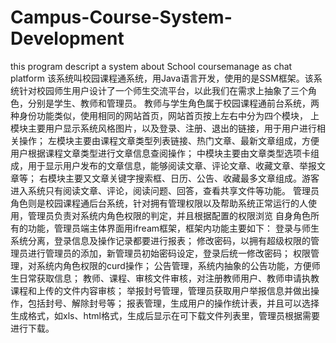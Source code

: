 # Campus-Course-System-Development
this program descript a system about School coursemanage as chat platform
该系统叫校园课程通系统，用Java语言开发，使用的是SSM框架。该系统针对校园师生用户设计了一个师生交流平台，以此我们在需求上抽象了三个角色，分别是学生、教师和管理员。
教师与学生角色属于校园课程通前台系统，两种身份功能类似，使用相同的网站首页，网站首页按上左右中分为四个模块，
上模块主要用户显示系统风格图片，以及登录、注册、退出的链接，用于用户进行相关操作；
左模块主要由课程文章类型列表链接、热门文章、最新文章组成，方便用户根据课程文章类型进行文章信息查阅操作；
中模块主要由文章类型选项卡组成，用于显示用户发布的文章信息，能够阅读文章、评论文章、收藏文章、举报文章等；
右模块主要又文章关键字搜索框、日历、公告、收藏最多文章组成。游客进入系统只有阅读文章、评论，阅读问题、回答，查看共享文件等功能。
管理员角色则是校园课程通后台系统，针对拥有管理权限以及帮助系统正常运行的人使用，管理员负责对系统内角色权限的判定，并且根据配置的权限浏览
自身角色所有的功能，管理员端主体界面用ifream框架，框架内功能主要如下：
登录与师生系统分离，登录信息及操作记录都要进行报表；
修改密码，以拥有超级权限的管理员进行管理员的添加，新管理员初始密码设定，登录后统一修改密码；
权限管理，对系统内角色权限的curd操作；
公告管理，系统内抽象的公告功能，方便师生日常获取信息；
教师、课程、审核文件审核，对注册教师用户、教师申请执教课程和上传的文件内容审核；
举报封号管理，管理员获取用户举报信息并做出操作，包括封号、解除封号等；
报表管理，生成用户的操作统计表，并且可以选择生成格式，如xls、html格式，生成后显示在可下载文件列表里，管理员根据需要进行下载。
